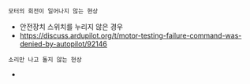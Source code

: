 


```
모터의 회전이 일어나지 않는 현상

```

- 안전장치 스위치를 누리지 않은 경우
- https://discuss.ardupilot.org/t/motor-testing-failure-command-was-denied-by-autopilot/92146

```
소리만 나고 돌지 않는 현상

```
-

